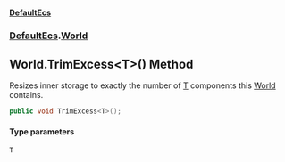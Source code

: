 #### [DefaultEcs](index.md 'index')
### [DefaultEcs](index.md#DefaultEcs 'DefaultEcs').[World](World.md 'DefaultEcs.World')
## World.TrimExcess&lt;T&gt;() Method
Resizes inner storage to exactly the number of [T](World_TrimExcess_T_().md#DefaultEcs_World_TrimExcess_T_()_T 'DefaultEcs.World.TrimExcess&lt;T&gt;().T') components this [World](World.md 'DefaultEcs.World') contains.  
```csharp
public void TrimExcess<T>();
```
#### Type parameters
<a name='DefaultEcs_World_TrimExcess_T_()_T'></a>
`T`  
  
